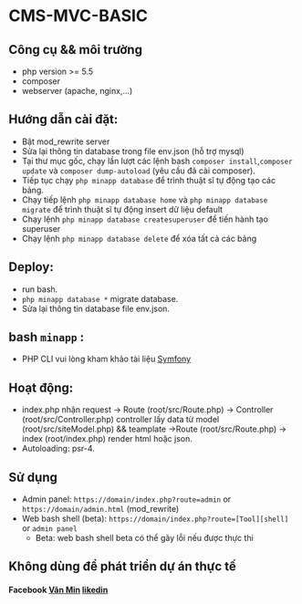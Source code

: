 # CMS-MVC-BASIC
## Công cụ && môi trường
- php version >= 5.5
- composer
- webserver (apache, nginx,...)
## Hướng dẫn cài đặt:
- Bật mod_rewrite server
- Sửa lại thông tin database trong file env.json (hỗ trợ mysql) 
- Tại thư mục gốc, chạy lần lượt các lệnh bash ```composer install```,```composer update``` và ```composer dump-autoload``` (yêu cầu đã cài composer).
- Tiếp tục chạy ```php minapp database``` để trình thuật sĩ tự động tạo các bảng.
- Chạy tiếp lệnh ```php minapp database home``` và ```php minapp database migrate``` để trình thuật sĩ tự động insert dữ liệu default
- Chạy lệnh ```php minapp database createsuperuser``` để tiến hành tạo superuser
- Chạy lệnh ```php minapp database delete``` để xóa tất cả các bảng
## Deploy:
- run bash.
- ```php minapp database *``` migrate database.
- Sửa lại thông tin database file env.json.
## bash ```minapp``` :
- PHP CLI vui lòng kham khảo tài liệu [Symfony](https://symfony.com/doc/current/console.html)
## Hoạt động:
- index.php nhận request -> Route (root/src/Route.php) -> Controller (root/src/Controller.php) controller lấy data từ model (root/src/siteModel.php) && teamplate ->Route (root/src/Route.php) -> index (root/index.php)  render html hoặc json.
- Autoloading: psr-4.
## Sử dụng
- Admin panel: ```https://domain/index.php?route=admin``` or ```https://domain/admin.html``` (mod_rewrite)
- Web bash shell (beta): ```https://domain/index.php?route=[Tool][shell]```  or ```admin panel``` 
    + Beta: web bash shell beta có thể gây lỗi nếu được thực thi
## Không dùng để phát triển dự án thực tế

#### Facebook [Văn Min](https://www.facebook.com/zake.death) [likedin](https://www.linkedin.com/in/minh-bui-567486148/)
